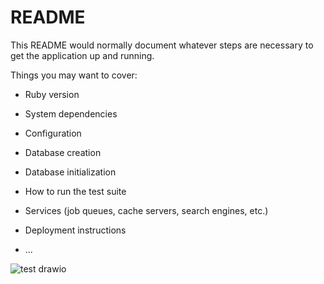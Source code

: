# README

This README would normally document whatever steps are necessary to get the
application up and running.

Things you may want to cover:

* Ruby version

* System dependencies

* Configuration

* Database creation

* Database initialization

* How to run the test suite

* Services (job queues, cache servers, search engines, etc.)

* Deployment instructions

* ...

![test drawio](https://user-images.githubusercontent.com/68845212/169677395-0865e11b-7d09-40c6-b84a-b597834d4915.png)